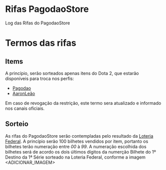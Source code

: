 # Rifas PagodaoStore
Log das Rifas do PagodaoStore

# Termos das rifas

## Items
A princípio, serão sorteados apenas itens do Dota 2, que estarão disponíveis para troca nos perfis:
- [Pagodao](https://steamcommunity.com/id/pagodaostore/)
- [AaronLeão](https://steamcommunity.com/id/aaronleao/)

Em caso de revogação da restrição, este termo sera atualizado e informado nos canais oficiais.

## Sorteio
As rifas do PagodaoStore serão contempladas pelo resultado da [Loteria Federal](https://loterias.caixa.gov.br/Paginas/Federal.aspx). A princípio serão 100 bilhetes vendidos por item, portanto os bilhetes terão numeração entre *00* à *99*. 
A numeração escolhida dos bilhetes será de acordo os dois últimos dígitos da numerção Bilhete do 1º Destino da 1ª Série sorteado na Loteria Federal, conforme a imagem <ADICIONAR_IMAGEM> 
